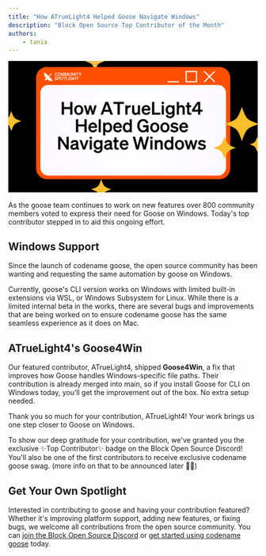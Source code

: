 ```yaml
---
title: "How ATrueLight4 Helped Goose Navigate Windows"
description: "Block Open Source Top Contributor of the Month"
authors: 
    - tania
---
```


![blog cover](goose4win.png)

As the goose team continues to work on new features over 800 community members voted to express their need for Goose on Windows. Today's top contributor stepped in to aid this ongoing effort.

<!--truncate-->

## Windows Support

Since the launch of codename goose, the open source community has been wanting and requesting the same automation by goose on Windows.

Currently, goose's CLI version works on Windows with limited built-in extensions via WSL, or Windows Subsystem for Linux. While there is a limited internal beta in the works, there are several bugs and improvements that are being worked on to ensure codename goose has the same seamless experience as it does on Mac.

## ATrueLight4's Goose4Win

Our featured contributor, ATrueLight4, shipped **Goose4Win**, a fix that improves how Goose handles Windows-specific file paths. Their contribution is already merged into main, so if you install Goose for CLI on Windows today, you’ll get the improvement out of the box. No extra setup needed.

Thank you so much for your contribution, ATrueLight4! Your work brings us one step closer to Goose on Windows.


To show our deep gratitude for your contribution, we've granted you the exclusive ✨Top Contributor✨ badge on the Block Open Source Discord! You'll also be one of the first contributors to receive exclusive codename goose swag. (more info on that to be announced later 👀🪿)

## Get Your Own Spotlight
Interested in contributing to goose and having your contribution featured? Whether it's improving platform support, adding new features, or fixing bugs, we welcome all contributions from the open source community. You can [join the Block Open Source Discord](https://discord.gg/block-opensource) or [get started using codename goose](https://block.github.io/goose/) today.

<head>
  <meta property="og:title" content="How ATrueLight4 Helped Goose Navigate Windows" />
  <meta property="og:type" content="article" />
  <meta property="og:url" content="https://block.github.io/goose/blog/2025/04/14/community-atruelight4" />
  <meta property="og:description" content="Block Open Source Top Contributor of the Month" />
  <meta property="og:image" content="https://block.github.io/goose/assets/images/goose4win-7f57433fa3f19849e74b18ebffe08bcf.png" />
  <meta name="twitter:card" content="summary_large_image" />
  <meta property="twitter:domain" content="block.github.io/goose" />
  <meta name="twitter:title" content="How ATrueLight4 Helped Goose Navigate Windows" />
  <meta name="twitter:description" content="Block Open Source Top Contributor of the Month" />
  <meta name="twitter:image" content="https://block.github.io/goose/assets/images/goose4win-7f57433fa3f19849e74b18ebffe08bcf.png" />
</head>